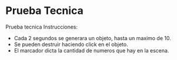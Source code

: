 # Prueba Tecnica
 Prueba tecnica
Instrucciones:

- Cada 2 segundos se generara un objeto, hasta un maximo de 10.
- Se pueden destruir haciendo click en el objeto. 
- El marcador dicta la cantidad de numeros que hay en la escena. 